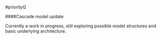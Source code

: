 #priorityQ

####Cascade model update

Currently a work in progress, still exploring possible model structures and basic underlying architecture.
